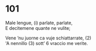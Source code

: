 # 101
  
Male lengue, (i) parlate, parlate,  
E decitemene quante ne vulite;  
  
Vene ’nu juorne ca vuje schiattarrate, (2)  
'A nennillo (3) sott’ 6 vraccio me verite.  
  

